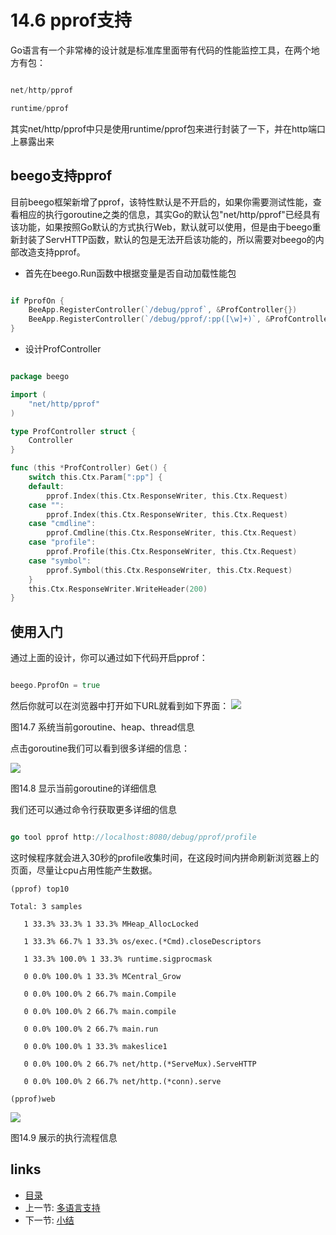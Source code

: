 # 14.6 pprof支持
Go语言有一个非常棒的设计就是标准库里面带有代码的性能监控工具，在两个地方有包：
```Go

net/http/pprof

runtime/pprof
```
其实net/http/pprof中只是使用runtime/pprof包来进行封装了一下，并在http端口上暴露出来

## beego支持pprof
目前beego框架新增了pprof，该特性默认是不开启的，如果你需要测试性能，查看相应的执行goroutine之类的信息，其实Go的默认包"net/http/pprof"已经具有该功能，如果按照Go默认的方式执行Web，默认就可以使用，但是由于beego重新封装了ServHTTP函数，默认的包是无法开启该功能的，所以需要对beego的内部改造支持pprof。

- 首先在beego.Run函数中根据变量是否自动加载性能包
```Go

if PprofOn {
	BeeApp.RegisterController(`/debug/pprof`, &ProfController{})
	BeeApp.RegisterController(`/debug/pprof/:pp([\w]+)`, &ProfController{})
}
```	
- 设计ProfController
```Go

package beego

import (
	"net/http/pprof"
)

type ProfController struct {
	Controller
}

func (this *ProfController) Get() {
	switch this.Ctx.Param[":pp"] {
	default:
		pprof.Index(this.Ctx.ResponseWriter, this.Ctx.Request)
	case "":
		pprof.Index(this.Ctx.ResponseWriter, this.Ctx.Request)
	case "cmdline":
		pprof.Cmdline(this.Ctx.ResponseWriter, this.Ctx.Request)
	case "profile":
		pprof.Profile(this.Ctx.ResponseWriter, this.Ctx.Request)
	case "symbol":
		pprof.Symbol(this.Ctx.ResponseWriter, this.Ctx.Request)
	}
	this.Ctx.ResponseWriter.WriteHeader(200)
}

```
## 使用入门

通过上面的设计，你可以通过如下代码开启pprof：
```Go

beego.PprofOn = true
```
然后你就可以在浏览器中打开如下URL就看到如下界面：
![](/assets/go/images/14.6.pprof.png?raw=true)

图14.7 系统当前goroutine、heap、thread信息

点击goroutine我们可以看到很多详细的信息：

![](/assets/go/images/14.6.pprof2.png?raw=true)

图14.8 显示当前goroutine的详细信息

我们还可以通过命令行获取更多详细的信息
```Go

go tool pprof http://localhost:8080/debug/pprof/profile
```	
这时候程序就会进入30秒的profile收集时间，在这段时间内拼命刷新浏览器上的页面，尽量让cpu占用性能产生数据。

	(pprof) top10

	Total: 3 samples

       1 33.3% 33.3% 1 33.3% MHeap_AllocLocked

       1 33.3% 66.7% 1 33.3% os/exec.(*Cmd).closeDescriptors

       1 33.3% 100.0% 1 33.3% runtime.sigprocmask

       0 0.0% 100.0% 1 33.3% MCentral_Grow

       0 0.0% 100.0% 2 66.7% main.Compile

       0 0.0% 100.0% 2 66.7% main.compile

       0 0.0% 100.0% 2 66.7% main.run

       0 0.0% 100.0% 1 33.3% makeslice1

       0 0.0% 100.0% 2 66.7% net/http.(*ServeMux).ServeHTTP

       0 0.0% 100.0% 2 66.7% net/http.(*conn).serve	

	(pprof)web
	
![](/assets/go/images/14.6.pprof3.png?raw=true)

图14.9 展示的执行流程信息

## links
   * [目录](<preface.md>)
   * 上一节: [多语言支持](<14.5.md>)
   * 下一节: [小结](<14.7.md>)

